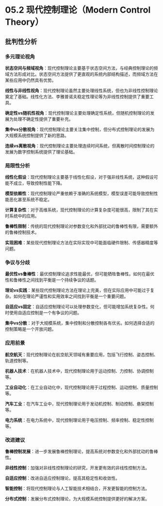 # 05.2 现代控制理论（Modern Control Theory）

## 批判性分析

### 多元理论视角

**状态空间与频域视角**：现代控制理论主要基于状态空间方法，与经典控制理论的频域方法形成对比。状态空间方法提供了更直观的系统内部结构描述，而频域方法在某些应用中仍然具有优势。

**线性与非线性视角**：现代控制理论虽然主要处理线性系统，但也为非线性控制理论奠定了基础。线性化方法、李雅普诺夫稳定性理论等为非线性控制提供了重要工具。

**确定性vs随机性视角**：现代控制理论主要处理确定性系统，但随机控制理论的发展为处理不确定性提供了重要补充。

**集中vs分散视角**：现代控制理论主要关注集中控制，但分布式控制理论的发展为大规模系统控制提供了新的思路。

**连续vs离散视角**：现代控制理论主要处理连续时间系统，但离散时间控制理论的发展为数字控制系统提供了理论基础。

### 局限性分析

**线性化假设**：现代控制理论主要基于线性化假设，对于强非线性系统，这种假设可能不成立，导致控制性能下降。

**模型依赖性**：现代控制理论严重依赖于准确的系统模型，模型误差可能导致控制性能恶化甚至系统不稳定。

**计算复杂性**：对于高维系统，现代控制理论的计算复杂度可能很高，限制了其在实时系统中的应用。

**鲁棒性限制**：传统的现代控制理论对参数变化和外部扰动的鲁棒性有限，需要额外的鲁棒控制技术。

**实现困难**：某些现代控制理论方法在实际实现中可能面临硬件限制、传感器精度等问题。

### 争议与分歧

**最优性vs鲁棒性**：最优控制理论追求性能最优，但可能牺牲鲁棒性。如何在最优性和鲁棒性之间找到平衡是一个持续争议的话题。

**理论vs实践**：某些现代控制理论方法在理论上完美，但在实际应用中可能过于复杂。如何在理论严谨性和实用效率之间找到平衡是一个重要问题。

**自适应vs固定**：自适应控制理论可以处理参数变化，但可能增加系统复杂性。何时使用自适应控制是一个有争议的问题。

**集中vs分散**：对于大规模系统，集中控制和分散控制各有优劣。如何选择合适的控制策略是一个开放问题。

### 应用前景

**航空航天**：现代控制理论在航空航天领域有重要应用，包括飞行控制、姿态控制、轨道控制等。

**机器人技术**：在机器人技术中，现代控制理论用于运动控制、力控制、协调控制等。

**工业自动化**：在工业自动化中，现代控制理论用于过程控制、运动控制、质量控制等。

**汽车工业**：在汽车工业中，现代控制理论用于发动机控制、制动控制、悬架控制等。

**电力系统**：在电力系统中，现代控制理论用于电压控制、频率控制、稳定性控制等。

### 改进建议

**鲁棒控制发展**：进一步发展鲁棒控制理论，提高系统对参数变化和外部扰动的鲁棒性。

**非线性控制**：加强对非线性控制理论的研究，开发更有效的非线性控制方法。

**自适应控制**：改进自适应控制理论，提高其稳定性和收敛性。

**智能控制**：将现代控制理论与人工智能技术相结合，开发更智能的控制方法。

**分布式控制**：发展分布式控制理论，为大规模系统控制提供更好的解决方案。 
